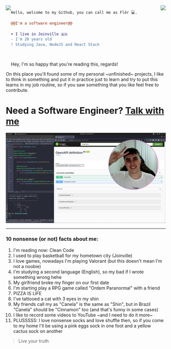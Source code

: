 <img align="right" height="180" src="https://media.giphy.com/media/vvcvtGPa4hSiN4TgeY/giphy.gif"/>
<img align="left" height="180" src="https://media.giphy.com/media/ao9DUiTKH60XS/giphy.gif"/>

```diff
Hello, welcome to my Github, you can call me as Flôr 💻.

@@I'm a software engineer@@

+ I live in Joinville 🇧🇷
- I'm 20 years old
! Studying Java, NodeJS and React Stack
```

<br>

Hey, I'm so happy that you're reading this, regards!

On this place you'll found some of my personal ~unfinished~ projects, I like to think in something and put it in practice just to learn and try to put this learns in my job routine, so if you saw something that you like feel free to contribute.


# Need a Software Engineer? [**Talk with me**](https://www.linkedin.com/in/gustavoflor/)

![My study environment and me](welcome.png)

---

### 10 nonsense (or not) facts about me:

1. I'm reading now: Clean Code
2. I used to play basketball for my hometown city (Joinville)
3. I love games, nowadays I'm playing Valorant (but this doesn't mean I'm not a noobie)
4. I'm studying a second language (English), so my bad if I wrote something wrong hehe
5. My girlfriend broke my finger on our first date
6. I'm starting play a RPG game called "Ordem Paranormal" with a friend
7. PIZZA IS LIFE
8. I've tattooed a cat with 3 eyes in my shin
9. My friends call my as "Canela" is the same as "Shin", but in Brazil "Canela" should be "Cinnamon" too (and that's funny in some cases)
10. I like to record some videos to YouTube ~and I need to do it more~ 
11. PLUSSSSS: I love nonsense socks and love shuffle then, so if you come to my home I'll be using a pink eggs sock in one foot and a yellow cactus sock on another

> Live your truth

